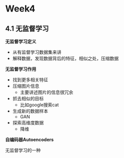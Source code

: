 # Week4


## 4.1 无监督学习

**无监督学习定义**
- 从有监督学习数据集来讲
- 解释数据，发现数据背后的特征，相似之处，压缩数据

**无监督学习作用**
- 找到更多相关特征
- 压缩图片信息
    - 主要讲述图片的信息很冗余
- 抓去相似的目标
    - 比如google搜索cat
- 生成新的数据样本
    - GAN
- 探索高维度数据
    - 降维

**自编码器Autoencoders**

无监督学习的一种
